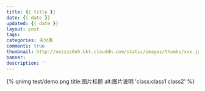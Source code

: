 ```yaml
---
title: {{ title }}
date: {{ date }}
updated: {{ date }}
layout: post
tags: 
categories: 未分类
comments: true
thumbnail: http://oezzzs8eh.bkt.clouddn.com/static/images/thumbs/xxx.jpg?imageView2/1/w/345/h/163
banner: 
description: ''
---
```


{% qnimg test/demo.png title:图片标题 alt:图片说明 'class:class1 class2' %}
